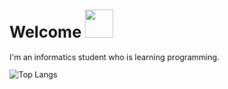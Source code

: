<!--START_SECTION:waka-->
# Welcome <img src="https://media.giphy.com/media/mGcNjsfWAjY5AEZNw6/giphy.gif" width="50">
I'm an informatics student who is learning programming.

![Top Langs](https://github-readme-stats.vercel.app/api/top-langs/?username=dimas292)

